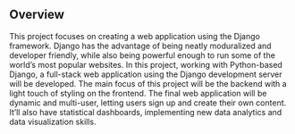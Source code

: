 <h2>Overview</h2>
<p>
This project focuses on creating a web application using the Django framework. 
  Django has the advantage of being neatly moduralized and developer friendly, while also being powerful enough to run some of the world’s most popular websites. 
  In this project, working with Python-based Django, a full-stack web application using the Django development server will be developed. 
  The main focus of this project will be the backend with a light touch of styling on the frontend. 
  The final web application will be dynamic and multi-user, letting users sign up and create their own content. 
  It’ll also have statistical dashboards, implementing new data analytics and data visualization skills.
</p>

